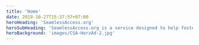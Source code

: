 ```yaml
---
title: 'Home'
date: 2019-10-27T15:37:57+07:00
heroHeading: 'SeamlessAccess.org'
heroSubHeading: 'SeamlessAccess.org is a service designed to help foster a more streamlined online access experience when using scholarly collaboration tools, information resources, and shared research infrastructure.'
heroBackground: 'images/CSA-HorzAd-2.jpg'
---
```

